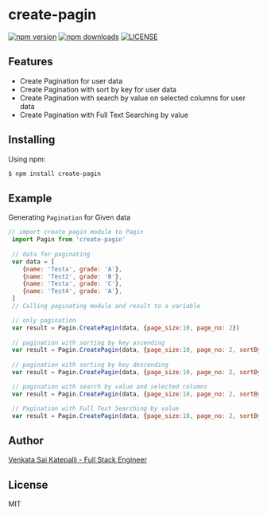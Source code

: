 # create-pagin
[![npm version](https://img.shields.io/npm/v/create-pagin.svg?style=flat-square)](https://www.npmjs.org/package/create-pagin)
[![npm downloads](https://img.shields.io/npm/dm/create-pagin.svg?style=flat-square)](http://npm-stat.com/charts.html?package=create-pagin)
[![LICENSE](https://img.shields.io/github/license/codejunkers1/create-pagin.svg?style=flat-square)](https://github.com/codejunkers1/create-pagin)

## Features

- Create Pagination for user data
- Create Pagination with sort by key for user data
- Create Pagination with search by value on selected columns for user data
- Create Pagination with Full Text Searching by value

## Installing

Using npm:

```bash
$ npm install create-pagin
```

## Example

Generating `Pagination` for Given data

```js
// import create pagin module to Pagin
 import Pagin from 'create-pagin'
 
 // data for paginating
 var data = [
    {name: 'Testa', grade: 'A'},
    {name: 'Test2', grade: 'B'},
    {name: 'Testa', grade: 'C'},
    {name: 'Test4', grade: 'A'},
 ]
 // Calling paginating module and result to a variable

 // only pagination
 var result = Pagin.CreatePagin(data, {page_size:10, page_no: 2}) 
 
 // pagination with sorting by key ascending
 var result = Pagin.CreatePagin(data, {page_size:10, page_no: 2, sortBy: 'name'}) 
 
 // pagination with sorting by key descending
 var result = Pagin.CreatePagin(data, {page_size:10, page_no: 2, sortBy: '-name'}) 

 // pagination with search by value and selected columns
 var result = Pagin.CreatePagin(data, {page_size:10, page_no: 2, sortBy: 'name', search: 'a', search_cols: ['name', 'grade']}) 

 // Pagination with Full Text Searching by value
 var result = Pagin.CreatePagin(data, {page_size:10, page_no: 2, sortBy: 'name', full_text_search: 'a'}) 
```

## Author

[Venkata Sai Katepalli - Full Stack Engineer](http://venkatasaikatepalli.github.io)

## License

MIT

